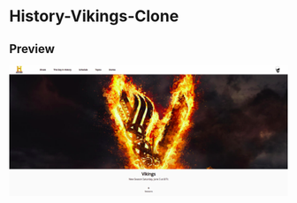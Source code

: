 # History-Vikings-Clone

## Preview

<a href="https://history-vikings-clone.web.app/">
  <img align="left" alt="Airbnb-clone" width="auto" height="auto" src="https://github.com/SuvarneshKM/history-vikings-clone/blob/main/public/images/vikings-history.png" />
</a>

